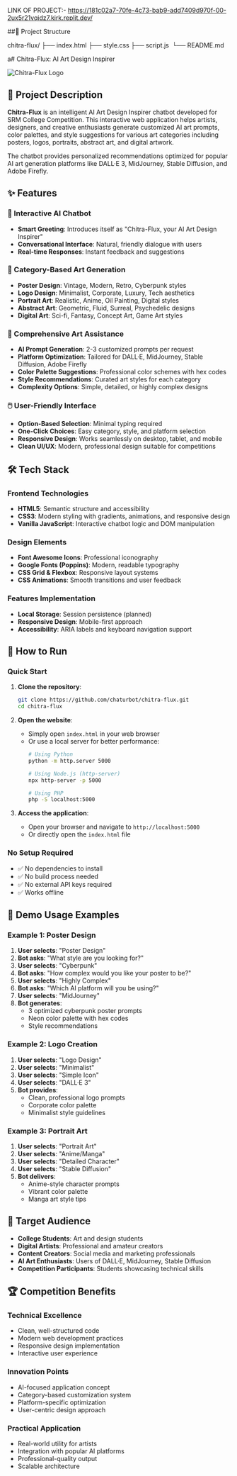 LINK OF PROJECT:- https://181c02a7-70fe-4c73-bab9-add7409d970f-00-2ux5r21vqidz7.kirk.replit.dev/

##📁 Project Structure

chitra-flux/
 ├── index.html
  ├── style.css
    ├── script.js
      └── README.md 

 
a# Chitra-Flux: AI Art Design Inspirer

![Chitra-Flux Logo](https://img.shields.io/badge/Chitra--Flux-AI%20Art%20Inspirer-blueviolet?style=for-the-badge&logo=palette)

## 🎨 Project Description

**Chitra-Flux** is an intelligent AI Art Design Inspirer chatbot developed for SRM College Competition. This interactive web application helps artists, designers, and creative enthusiasts generate customized AI art prompts, color palettes, and style suggestions for various art categories including posters, logos, portraits, abstract art, and digital artwork.

The chatbot provides personalized recommendations optimized for popular AI art generation platforms like DALL·E 3, MidJourney, Stable Diffusion, and Adobe Firefly.

## ✨ Features

### 🤖 Interactive AI Chatbot
- **Smart Greeting**: Introduces itself as "Chitra-Flux, your AI Art Design Inspirer"
- **Conversational Interface**: Natural, friendly dialogue with users
- **Real-time Responses**: Instant feedback and suggestions

### 🎯 Category-Based Art Generation
- **Poster Design**: Vintage, Modern, Retro, Cyberpunk styles
- **Logo Design**: Minimalist, Corporate, Luxury, Tech aesthetics
- **Portrait Art**: Realistic, Anime, Oil Painting, Digital styles
- **Abstract Art**: Geometric, Fluid, Surreal, Psychedelic designs
- **Digital Art**: Sci-fi, Fantasy, Concept Art, Game Art styles

### 🎨 Comprehensive Art Assistance
- **AI Prompt Generation**: 2-3 customized prompts per request
- **Platform Optimization**: Tailored for DALL·E, MidJourney, Stable Diffusion, Adobe Firefly
- **Color Palette Suggestions**: Professional color schemes with hex codes
- **Style Recommendations**: Curated art styles for each category
- **Complexity Options**: Simple, detailed, or highly complex designs

### 🖱️ User-Friendly Interface
- **Option-Based Selection**: Minimal typing required
- **One-Click Choices**: Easy category, style, and platform selection
- **Responsive Design**: Works seamlessly on desktop, tablet, and mobile
- **Clean UI/UX**: Modern, professional design suitable for competitions

## 🛠️ Tech Stack

### Frontend Technologies
- **HTML5**: Semantic structure and accessibility
- **CSS3**: Modern styling with gradients, animations, and responsive design
- **Vanilla JavaScript**: Interactive chatbot logic and DOM manipulation

### Design Elements
- **Font Awesome Icons**: Professional iconography
- **Google Fonts (Poppins)**: Modern, readable typography
- **CSS Grid & Flexbox**: Responsive layout systems
- **CSS Animations**: Smooth transitions and user feedback

### Features Implementation
- **Local Storage**: Session persistence (planned)
- **Responsive Design**: Mobile-first approach
- **Accessibility**: ARIA labels and keyboard navigation support

## 🚀 How to Run

### Quick Start
1. **Clone the repository**:
   ```bash
   git clone https://github.com/chaturbot/chitra-flux.git
   cd chitra-flux
   ```

2. **Open the website**:
   - Simply open `index.html` in your web browser
   - Or use a local server for better performance:
     ```bash
     # Using Python
     python -m http.server 5000
     
     # Using Node.js (http-server)
     npx http-server -p 5000
     
     # Using PHP
     php -S localhost:5000
     ```

3. **Access the application**:
   - Open your browser and navigate to `http://localhost:5000`
   - Or directly open the `index.html` file

### No Setup Required
- ✅ No dependencies to install
- ✅ No build process needed
- ✅ No external API keys required
- ✅ Works offline

## 📱 Demo Usage Examples

### Example 1: Poster Design
1. **User selects**: "Poster Design"
2. **Bot asks**: "What style are you looking for?"
3. **User selects**: "Cyberpunk"
4. **Bot asks**: "How complex would you like your poster to be?"
5. **User selects**: "Highly Complex"
6. **Bot asks**: "Which AI platform will you be using?"
7. **User selects**: "MidJourney"
8. **Bot generates**:
   - 3 optimized cyberpunk poster prompts
   - Neon color palette with hex codes
   - Style recommendations

### Example 2: Logo Creation
1. **User selects**: "Logo Design"
2. **User selects**: "Minimalist"
3. **User selects**: "Simple Icon"
4. **User selects**: "DALL·E 3"
5. **Bot provides**:
   - Clean, professional logo prompts
   - Corporate color palette
   - Minimalist style guidelines

### Example 3: Portrait Art
1. **User selects**: "Portrait Art"
2. **User selects**: "Anime/Manga"
3. **User selects**: "Detailed Character"
4. **User selects**: "Stable Diffusion"
5. **Bot delivers**:
   - Anime-style character prompts
   - Vibrant color palette
   - Manga art style tips

## 🎯 Target Audience

- **College Students**: Art and design students
- **Digital Artists**: Professional and amateur creators
- **Content Creators**: Social media and marketing professionals
- **AI Art Enthusiasts**: Users of DALL·E, MidJourney, Stable Diffusion
- **Competition Participants**: Students showcasing technical skills

## 🏆 Competition Benefits

### Technical Excellence
- Clean, well-structured code
- Modern web development practices
- Responsive design implementation
- Interactive user experience

### Innovation Points
- AI-focused application concept
- Category-based customization system
- Platform-specific optimization
- User-centric design approach

### Practical Application
- Real-world utility for artists
- Integration with popular AI platforms
- Professional-quality output
- Scalable architecture



